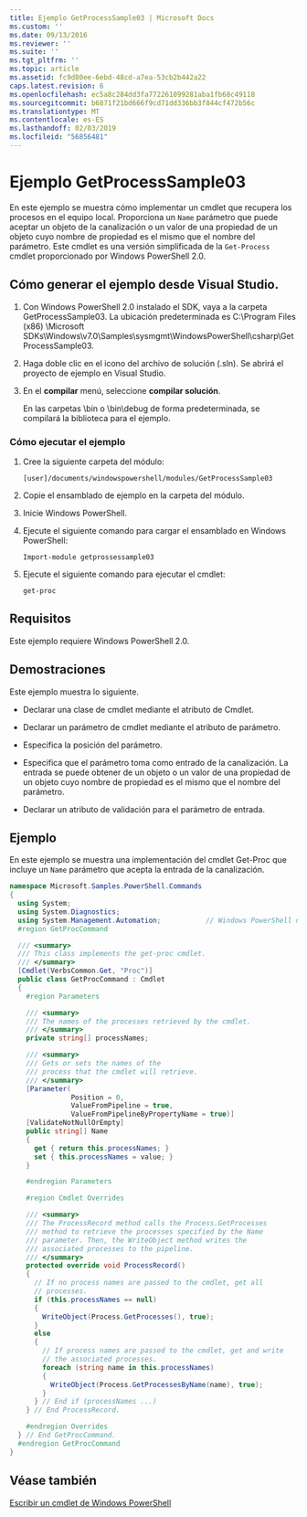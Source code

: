 ```yaml
---
title: Ejemplo GetProcessSample03 | Microsoft Docs
ms.custom: ''
ms.date: 09/13/2016
ms.reviewer: ''
ms.suite: ''
ms.tgt_pltfrm: ''
ms.topic: article
ms.assetid: fc9d80ee-6ebd-48cd-a7ea-53cb2b442a22
caps.latest.revision: 6
ms.openlocfilehash: ec5a8c284dd3fa772261099281aba1fb68c49118
ms.sourcegitcommit: b6871f21bd666f9cd71dd336bb3f844cf472b56c
ms.translationtype: MT
ms.contentlocale: es-ES
ms.lasthandoff: 02/03/2019
ms.locfileid: "56856481"
---
```

# <a name="getprocesssample03-sample"></a>Ejemplo GetProcessSample03

En este ejemplo se muestra cómo implementar un cmdlet que recupera los procesos en el equipo local. Proporciona un `Name` parámetro que puede aceptar un objeto de la canalización o un valor de una propiedad de un objeto cuyo nombre de propiedad es el mismo que el nombre del parámetro. Este cmdlet es una versión simplificada de la `Get-Process` cmdlet proporcionado por Windows PowerShell 2.0.

## <a name="how-to-build-the-sample-using-visual-studio"></a>Cómo generar el ejemplo desde Visual Studio.

1. Con Windows PowerShell 2.0 instalado el SDK, vaya a la carpeta GetProcessSample03. La ubicación predeterminada es C:\Program Files (x86) \Microsoft SDKs\Windows\v7.0\Samples\sysmgmt\WindowsPowerShell\csharp\GetProcessSample03.

2. Haga doble clic en el icono del archivo de solución (.sln). Se abrirá el proyecto de ejemplo en Visual Studio.

3. En el **compilar** menú, seleccione **compilar solución**.

    En las carpetas \bin o \bin\debug de forma predeterminada, se compilará la biblioteca para el ejemplo.

### <a name="how-to-run-the-sample"></a>Cómo ejecutar el ejemplo

1. Cree la siguiente carpeta del módulo:

    `[user]/documents/windowspowershell/modules/GetProcessSample03`

2. Copie el ensamblado de ejemplo en la carpeta del módulo.

3. Inicie Windows PowerShell.

4. Ejecute el siguiente comando para cargar el ensamblado en Windows PowerShell:

    `Import-module getprossessample03`

5. Ejecute el siguiente comando para ejecutar el cmdlet:

    `get-proc`

## <a name="requirements"></a>Requisitos

Este ejemplo requiere Windows PowerShell 2.0.

## <a name="demonstrates"></a>Demostraciones

Este ejemplo muestra lo siguiente.

- Declarar una clase de cmdlet mediante el atributo de Cmdlet.

- Declarar un parámetro de cmdlet mediante el atributo de parámetro.

- Especifica la posición del parámetro.

- Especifica que el parámetro toma como entrado de la canalización. La entrada se puede obtener de un objeto o un valor de una propiedad de un objeto cuyo nombre de propiedad es el mismo que el nombre del parámetro.

- Declarar un atributo de validación para el parámetro de entrada.

## <a name="example"></a>Ejemplo

En este ejemplo se muestra una implementación del cmdlet Get-Proc que incluye un `Name` parámetro que acepta la entrada de la canalización.

```csharp
namespace Microsoft.Samples.PowerShell.Commands
{
  using System;
  using System.Diagnostics;
  using System.Management.Automation;           // Windows PowerShell namespace
  #region GetProcCommand

  /// <summary>
  /// This class implements the get-proc cmdlet.
  /// </summary>
  [Cmdlet(VerbsCommon.Get, "Proc")]
  public class GetProcCommand : Cmdlet
  {
    #region Parameters

    /// <summary>
    /// The names of the processes retrieved by the cmdlet.
    /// </summary>
    private string[] processNames;

    /// <summary>
    /// Gets or sets the names of the
    /// process that the cmdlet will retrieve.
    /// </summary>
    [Parameter(
               Position = 0,
               ValueFromPipeline = true,
               ValueFromPipelineByPropertyName = true)]
    [ValidateNotNullOrEmpty]
    public string[] Name
    {
      get { return this.processNames; }
      set { this.processNames = value; }
    }

    #endregion Parameters

    #region Cmdlet Overrides

    /// <summary>
    /// The ProcessRecord method calls the Process.GetProcesses
    /// method to retrieve the processes specified by the Name
    /// parameter. Then, the WriteObject method writes the
    /// associated processes to the pipeline.
    /// </summary>
    protected override void ProcessRecord()
    {
      // If no process names are passed to the cmdlet, get all
      // processes.
      if (this.processNames == null)
      {
        WriteObject(Process.GetProcesses(), true);
      }
      else
      {
        // If process names are passed to the cmdlet, get and write
        // the associated processes.
        foreach (string name in this.processNames)
        {
          WriteObject(Process.GetProcessesByName(name), true);
        }
      } // End if (processNames ...)
    } // End ProcessRecord.

    #endregion Overrides
  } // End GetProcCommand.
  #endregion GetProcCommand
}
```

## <a name="see-also"></a>Véase también

[Escribir un cmdlet de Windows PowerShell](./writing-a-windows-powershell-cmdlet.md)
